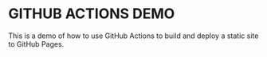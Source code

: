 # GITHUB ACTIONS DEMO

This is a demo of how to use GitHub Actions to build and deploy a static site to GitHub Pages.
